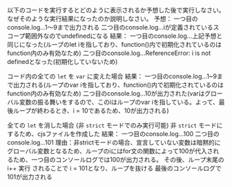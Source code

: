 以下のコードを実行するとどのように表示されるか予想した後で実行しなさい。なぜそのような実行結果になったのか説明しなさい。
予想：
一つ目のconsole.log...1～9まで出力される
二つ目のconsole.log...iが定義されているスコープ範囲外なのでundefinedになる
結果：
一つ目のconsole.log...上記予想と同じになった(ループのlet iを指しており、function()内で初期化されているのはfunction内のみ有効なため)
二つ目のconsole.log...ReferenceError: i is not definedとなった(初期化していないため)


コード内の全ての `let` を `var` に変えた場合
結果：
一つ目のconsole.log...1~9まで出力される(ループのvar iを指しており、function()内で初期化されているのはfunction内のみ有効なため)
二つ目のconsole.log...10が出力された(varはグローバル変数の振る舞いをするので、このiはループのvar iを指している。よって、最後ループが終わるとき、i = 10であるため、10が出力される)

全ての `let` を消した場合 (非 `strict` モードでのみ実行可能)
非 `strict` モードにするため、cjsファイルを作成した
結果：
一つ目のconsole.log...100
二つ目のconsole.log...101
理由：非strictモードの場合、宣言していない変数は暗黙的にグローバル変数となるため、ループのiにはfor文の関数によって100が代入されるため、一つ目のコンソールログでは100が出力される。
その後、ループ末尾の i++ 実行 されることで i = 101となり、ループを抜ける
最後のコンソールログで101が出力される